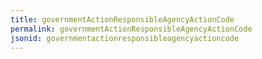 ```yaml
---
title: governmentActionResponsibleAgencyActionCode
permalink: governmentActionResponsibleAgencyActionCode
jsonid: governmentactionresponsibleagencyactioncode
---
```

